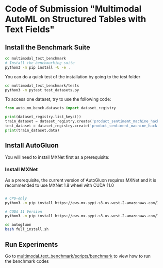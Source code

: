 # Code of Submission "Multimodal AutoML on Structured Tables with Text Fields"

## Install the Benchmark Suite

```bash
cd multimodal_text_benchmark
# Install the benchmarking suite
python3 -m pip install -U -e .
```

You can do a quick test of the installation by going to the test folder

```bash
cd multimodal_text_benchmark/tests
python3 -m pytest test_datasets.py
```

To access one dataset, try to use the following code:

```python
from auto_mm_bench.datasets import dataset_registry

print(dataset_registry.list_keys())
train_dataset = dataset_registry.create('product_sentiment_machine_hack', 'train')
test_dataset = dataset_registry.create('product_sentiment_machine_hack', 'test')
print(train_dataset.data)
```

## Install AutoGluon

You will need to install MXNet first as a prerequisite:


### Install MXNet

As a prerequisite, the current version of AutoGluon requires MXNet and it is recommended to use MXNet 1.8 wheel with CUDA 11.0

```bash

# CPU-only
python3 -m pip install https://aws-mx-pypi.s3-us-west-2.amazonaws.com/1.8.0/aws_mx-1.8.0-py2.py3-none-manylinux2014_x86_64.whl

# CUDA 11 Version
python3 -m pip install https://aws-mx-pypi.s3-us-west-2.amazonaws.com/1.8.0/aws_mx_cu110-1.8.0-py2.py3-none-manylinux2014_x86_64.whl
```

```bash
cd autogluon
bash full_install.sh
```

## Run Experiments

Go to [multimodal_text_benchmark/scripts/benchmark](multimodal_text_benchmark/scripts/benchmark) to view how to run the benchmark codes
